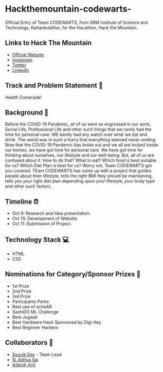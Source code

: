# Hackthemountain-codewarts-
Official Entry of Team CODEWARTS, from SRM Institute of Science and Technology, Kattankulathur, for the Hacathon, Hack the Mountain.
## Links to Hack The Mountain

* [Official Website](https://www.hackthemountain.tech/)
* [Instagram](https://www.instagram.com/hack_the_mountains/?hl=en)
* [Twitter](https://twitter.com/HackMountains)
* [Linkedln](https://www.linkedin.com/company/hack-the-mountain-s/?viewAsMember=true)
## Track and Problem Statement 🚧
Health Comerade!
## Background 📖
Before the COVID-19 Pandemic, all of us were so engrossed in our work, Social Life, Professional Life and other such things that we rarely had the time for personal care. WE barely had any watch over what we eat and drink. The world was in such a hurry that everything seemed never-ending. Now that the COVID-19 Pandemic has broke out and we all are locked inside our homes, we have got time for personal care. We have got time for thinking about ourselves, our lifestyle and our well-being. But, all of us are confused about it. How to do that? What to eat? Which food is best suitable for us? Which Diet Plan is best for us? Worry not, Team CODEWARTS got you covered. TEam CODEWARTS has come up with a project that guides people about their lifestyle, tells the right BMI they should be maintaining, tells you your right diet plan depending upon your lifestyle, your body type and other such factors.
## Timeline ⏰
* Oct 9: Research and Idea presentation.
* Oct 10: Development of Website.
* Oct 11: Submission of Project.
## Technology Stack 💻
* HTML
* CSS
## Nominations for Category/Sponsor Prizes 🤝
* 1st Prize
* 2nd Prize
* 3rd Prize
* Participants Perks
* Best use of echoAR
* SashiDO ML Challenge
* Best Jugaad
* Best Hardware Hack Sponsored by Digi-Key
* Best Beginner Hackers
## Collaborators 🤖
* [Souvik Dey](https://github.com/Souvikdey10) - Team Lead
* [N. Aditya Sai](https://github.com/aadityasai37) 
* [Adarsh Anil](https://github.com/adarshanil)
